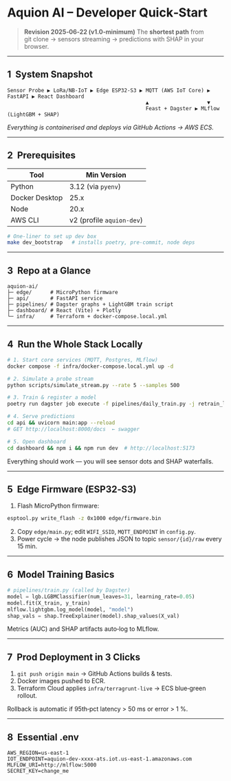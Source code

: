 # Aquion AI – **Developer Quick‑Start**

> **Revision 2025‑06‑22 (v1.0‑minimum)**
> The **shortest path** from git clone → sensors streaming → predictions with SHAP in your browser.

---

## 1  System Snapshot

```
Sensor Probe ▶ LoRa/NB‑IoT ▶ Edge ESP32‑S3 ▶ MQTT (AWS IoT Core) ▶ FastAPI ▶ React Dashboard
                                             ▲                   ▼
                                             Feast + Dagster ▶ MLflow (LightGBM + SHAP)
```

*Everything is containerised and deploys via GitHub Actions → AWS ECS.*

---

## 2  Prerequisites

| Tool           | Min Version               |
| -------------- | ------------------------- |
| Python         | 3.12 (via `pyenv`)        |
| Docker Desktop | 25.x                      |
| Node           | 20.x                      |
| AWS CLI        | v2 (profile `aquion-dev`) |

```bash
# One‑liner to set up dev box
make dev_bootstrap   # installs poetry, pre‑commit, node deps
```

---

## 3  Repo at a Glance

```
aquion-ai/
├─ edge/      # MicroPython firmware
├─ api/       # FastAPI service
├─ pipelines/ # Dagster graphs + LightGBM train script
├─ dashboard/ # React (Vite) + Plotly
└─ infra/     # Terraform + docker‑compose.local.yml
```

---

## 4  Run the Whole Stack Locally

```bash
# 1. Start core services (MQTT, Postgres, MLflow)
docker compose -f infra/docker-compose.local.yml up -d

# 2. Simulate a probe stream
python scripts/simulate_stream.py --rate 5 --samples 500

# 3. Train & register a model
poetry run dagster job execute -f pipelines/daily_train.py -j retrain_lightgbm

# 4. Serve predictions
cd api && uvicorn main:app --reload
# GET http://localhost:8000/docs  ← swagger

# 5. Open dashboard
cd dashboard && npm i && npm run dev  # http://localhost:5173
```

Everything should work — you will see sensor dots and SHAP waterfalls.

---

## 5  Edge Firmware (ESP32‑S3)

1. Flash MicroPython firmware:

```bash
esptool.py write_flash -z 0x1000 edge/firmware.bin
```

2. Copy `edge/main.py`; edit `WIFI_SSID`, `MQTT_ENDPOINT` in `config.py`.
3. Power cycle → the node publishes JSON to topic `sensor/{id}/raw` every 15 min.

---

## 6  Model Training Basics

```python
# pipelines/train.py (called by Dagster)
model = lgb.LGBMClassifier(num_leaves=31, learning_rate=0.05)
model.fit(X_train, y_train)
mlflow.lightgbm.log_model(model, "model")
shap_vals = shap.TreeExplainer(model).shap_values(X_val)
```

Metrics (AUC) and SHAP artifacts auto‑log to MLflow.

---

## 7  Prod Deployment in 3 Clicks

1. `git push origin main` → GitHub Actions builds & tests.
2. Docker images pushed to ECR.
3. Terraform Cloud applies `infra/terragrunt-live` → ECS blue‑green rollout.

Rollback is automatic if 95th‑pct latency > 50 ms or error > 1 %.

---

## 8  Essential .env

```env
AWS_REGION=us-east-1
IOT_ENDPOINT=aquion-dev-xxxx-ats.iot.us-east-1.amazonaws.com
MLFLOW_URI=http://mlflow:5000
SECRET_KEY=change_me
```

